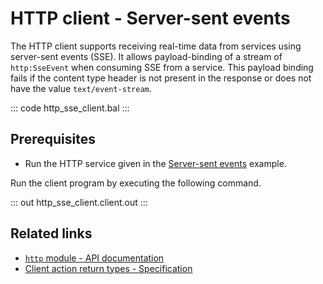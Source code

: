 # HTTP client - Server-sent events

The HTTP client supports receiving real-time data from services using server-sent events (SSE). It allows payload-binding of a stream of `http:SseEvent` when consuming SSE from a service. This payload binding fails if the content type header is not present in the response or does not have the value `text/event-stream`.

::: code http_sse_client.bal :::

## Prerequisites
- Run the HTTP service given in the [Server-sent events](/learn/by-example/http-sse-service/) example.

Run the client program by executing the following command.

::: out http_sse_client.client.out :::

## Related links
- [`http` module - API documentation](https://lib.ballerina.io/ballerina/http/latest/)
- [Client action return types - Specification](/spec/http/#243-client-action-return-types)

